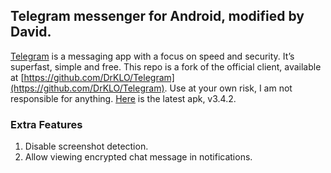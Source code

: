 ## Telegram messenger for Android, modified by David.

[Telegram](http://telegram.org) is a messaging app with a focus on speed and security. It’s superfast, simple and free. This repo is a fork of the official client, available at [https://github.com/DrKLO/Telegram](https://github.com/DrKLO/Telegram).
Use at your own risk, I am not responsible for anything. [Here](https://github.com/barchiesi/Telegram/raw/master/releases/v3.4.2.apk) is the latest apk, v3.4.2.

### Extra Features

1. Disable screenshot detection.
2. Allow viewing encrypted chat message in notifications.
